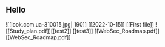 ## Hello
![[look.com.ua-310015.jpg| 190]]
[[2022-10-15]]
[[First file]]
![[Study_plan.pdf]][[test2]]
[[test3]]
[[WebSec_Roadmap.pdf]]
[[WebSec_Roadmap.pdf]]